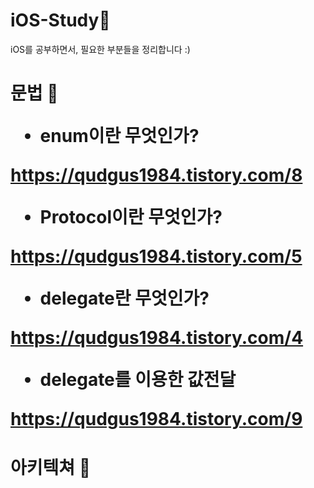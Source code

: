 # iOS-Study🌱

iOS를 공부하면서, 필요한 부분들을 정리합니다 :)


<h1>문법 👾

- enum이란 무엇인가?

https://qudgus1984.tistory.com/8


- Protocol이란 무엇인가?

https://qudgus1984.tistory.com/5



- delegate란 무엇인가?

https://qudgus1984.tistory.com/4

- delegate를 이용한 값전달

https://qudgus1984.tistory.com/9


<h1>아키텍쳐 👻

